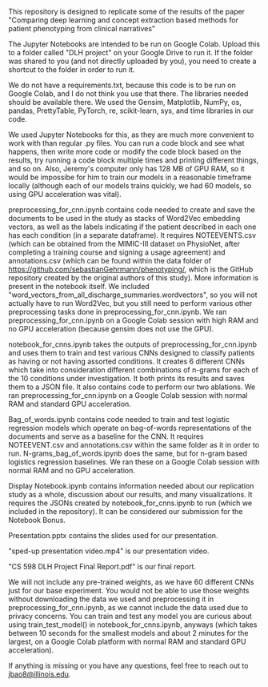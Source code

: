This repository is designed to replicate some of the results of the paper
"Comparing deep learning and concept extraction based methods for patient
phenotyping from clinical narratives"

The Jupyter Notebooks are intended to be run on Google Colab. Upload this to a
folder called "DLH project" on your Google Drive to run it. If the folder
was shared to you (and not directly uploaded by you), you need to create a
shortcut to the folder in order to run it.

We do not have a requirements.txt, because this code is to be run on Google Colab,
and I do not think you use that there. The libraries needed should be available there.
We used the Gensim, Matplotlib, NumPy, os, pandas, PrettyTable, PyTorch, re,
scikit-learn, sys, and time libraries in our code. 

We used Jupyter Notebooks for this, as they are much more convenient to work with
than regular .py files. You can run a code block and see what happens,
then write more code or modify the code block based on the results,
try running a code block multiple times and printing different things,
and so on. Also, Jeremy's computer only has 128 MB of GPU RAM, so it would be
impossibe for him to train our models in a reasonable timeframe locally
(although each of our models trains quickly, we had 60 models, so using
GPU acceleration was vital).

preprocessing_for_cnn.ipynb contains code needed to create and save the documents
to be used in the study as stacks of Word2Vec embedding vectors, as well as the labels
indicating if the patient described in each one has each condition (in a separate dataframe).
It requires NOTEEVENTS.csv (which can be obtained from the MIMIC-III dataset
on PhysioNet, after completing a training course and signing a usage agreement)
and annotations.csv (which can be found within the data folder of
https://github.com/sebastianGehrmann/phenotyping/, which is the GitHub repository
created by the original authors of this study).
More information is present in the notebook itself.
We included "word_vectors_from_all_discharge_summaries.wordvectors", so you will
not actually have to run Word2Vec, but you still need to perform various other
preprocessing tasks done in preprocessing_for_cnn.ipynb.
We ran preprocessing_for_cnn.ipynb on a Google Colab session with high RAM and no GPU
acceleration (because gensim does not use the GPU).

notebook_for_cnns.ipynb takes the outputs of preprocessing_for_cnn.ipynb and
uses them to train and test various CNNs designed to classify patients as having
or not having assorted conditions.
It creates 6 different CNNs which take into consideration different combinations of
n-grams for each of the 10 conditions under investigation.
It both prints its results and saves them to a JSON file.
It also contains code to perform our two ablations.
We ran preprocessing_for_cnn.ipynb on a Google Colab session with normal RAM and standard GPU
acceleration.

Bag_of_words.ipynb contains code needed to train and test logistic regression
models which operate on bag-of-words representations of the documents and serve
as a baseline for the CNN. It requires NOTEEVENT.csv and annotations.csv within
the same folder as it in order to run. N-grams_bag_of_words.ipynb does the same,
but for n-gram based logistics regression baselines.
We ran these on a Google Colab session with normal RAM and no GPU
acceleration.

Display Notebook.ipynb contains information needed about our replication study as a whole,
discussion about our results, and many visualizations. It requires the JSONs created by
notebook_for_cnns.ipynb to run (which we included in the repository). It can be considered
our submission for the Notebook Bonus.

Presentation.pptx contains the slides used for our presentation.

"sped-up presentation video.mp4" is our presentation video.

"CS 598 DLH Project Final Report.pdf" is our final report. 

We will not include any pre-trained weights, as we have 60 different CNNs just for our
base experiment. You would not be able to use those weights without downloading the data
we used and preprocessing it in preprocessing_for_cnn.ipynb, as we cannot include the data
used due to privacy concerns. You can train and test any model you are curious about using
train_test_model() in notebook_for_cnns.ipynb, anyways (which takes between 10 seconds
for the smallest models and about 2 minutes for the largest, on a Google Colab platform
with normal RAM and standard GPU acceleration).

If anything is missing or you have any questions, feel free to reach out to
jbao8@illinois.edu.
